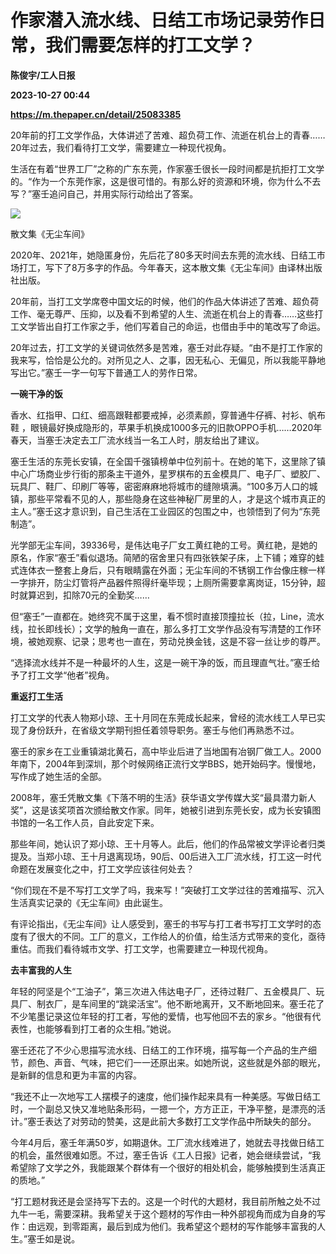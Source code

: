 # 作家潜入流水线、日结工市场记录劳作日常，我们需要怎样的打工文学？
**陈俊宇/工人日报**

**2023-10-27 00:44**

**https://m.thepaper.cn/detail/25083385**

20年前的打工文学作品，大体讲述了苦难、超负荷工作、流逝在机台上的青春……20年过去，我们看待打工文学，需要建立一种现代视角。

生活在有着“世界工厂”之称的广东东莞，作家塞壬很长一段时间都是抗拒打工文学的。“作为一个东莞作家，这是很可惜的。有那么好的资源和环境，你为什么不去写？”塞壬追问自己，并用实际行动给出了答案。

![](https://imagecloud.thepaper.cn/thepaper/image/275/875/250.jpg)

散文集《无尘车间》

2020年、2021年，她隐匿身份，先后花了80多天时间去东莞的流水线、日结工市场打工，写下了8万多字的作品。今年春天，这本散文集《无尘车间》由译林出版社出版。

20年前，当打工文学席卷中国文坛的时候，他们的作品大体讲述了苦难、超负荷工作、毫无尊严、压抑，以及看不到希望的人生、流逝在机台上的青春……这些打工文学皆出自打工作家之手，他们写着自己的命运，也借由手中的笔改写了命运。

20年过去，打工文学的关键词依然多是苦难，塞壬对此存疑。“由不是打工作家的我来写，恰恰是公允的。对所见之人、之事，因无私心、无偏见，所以我能平静地写出它。”塞壬一字一句写下普通工人的劳作日常。

**一碗干净的饭**

香水、红指甲、口红、细高跟鞋都要戒掉，必须素颜，穿普通牛仔裤、衬衫、帆布鞋 ，眼镜最好换成隐形的，苹果手机换成1000多元的旧款OPPO手机……2020年春天，当塞壬决定去工厂流水线当一名工人时，朋友给出了建议。

塞壬生活的东莞长安镇，在全国千强镇榜单中位列前十。在她的笔下，这里除了镇中心广场商业步行街的那条主干道外，星罗棋布的五金模具厂、电子厂、塑胶厂、玩具厂、鞋厂、印刷厂等等，密密麻麻地将城市的缝隙填满。“100多万人口的城镇，那些平常看不见的人，那些隐身在这些神秘厂房里的人，才是这个城市真正的主人。”塞壬这才意识到，自己生活在工业园区的包围之中，也领悟到了何为“东莞制造”。

光学部无尘车间，39336号，是伟达电子厂女工黄红艳的工号。黄红艳，是她的原名，作家“塞壬”看似退场。简陋的宿舍里只有四张铁架子床，上下铺；难穿的蛙式连体衣一整套上身后，只有眼睛露在外面；无尘车间的不锈钢工作台像庄稼一样一字排开，防尘灯管将产品器件照得纤毫毕现；上厕所需要拿离岗证，15分钟，超时就算迟到，扣除70元的全勤奖……

但“塞壬”一直都在。她终究不属于这里，看不惯时直接顶撞拉长（拉，Line，流水线，拉长即线长）；文学的触角一直在，那么多打工文学作品没有写清楚的工作环境，被她观察、记录；思考也一直在，劳动兑换金钱，这是不容一丝让步的尊严。

“选择流水线并不是一种最坏的人生，这是一碗干净的饭，而且理直气壮。”塞壬给予了打工文学“他者”视角。

**重返打工生活**

打工文学的代表人物郑小琼、王十月同在东莞成长起来，曾经的流水线工人早已实现了身份跃升，在省级文学期刊担任着领导职务。塞壬与他们再熟悉不过。

塞壬的家乡在工业重镇湖北黄石，高中毕业后进了当地国有冶钢厂做工人。2000年南下，2004年到深圳，那个时候网络正流行文学BBS，她开始码字。慢慢地，写作成了她生活的全部。

2008年，塞壬凭散文集《下落不明的生活》获华语文学传媒大奖“最具潜力新人奖”，这是该奖项首次颁给散文作家。同年，她被引进到东莞长安，成为长安镇图书馆的一名工作人员，自此安定下来。

那些年间，她认识了郑小琼、王十月等人。此后，他们的作品常被文学评论者归类提及。当郑小琼、王十月退离现场，90后、00后进入工厂流水线，打工这一时代命题在发展变化之中，打工文学应该往何处去？

“你们现在不是不写打工文学了吗，我来写！”突破打工文学过往的苦难描写、沉入生活真实记录的《无尘车间》由此诞生。

有评论指出，《无尘车间》让人感受到，塞壬的书写与打工者书写打工文学时的态度有了很大的不同。工厂的意义，工作给人的价值，给生活方式带来的变化，亟待重估。而我们看待城市文学、打工文学，也需要建立一种现代视角。

**去丰富我的人生**

年轻的阿坚是个“工油子”，第三次进入伟达电子厂，还待过鞋厂、五金模具厂、玩具厂、制衣厂，是车间里的“跳梁活宝”。他不断地离开，又不断地回来。塞壬花了不少笔墨记录这位年轻的打工者，写他的爱情，也写他回不去的家乡。“他很有代表性，也能够看到打工者的众生相。”她说。

塞壬还花了不少心思描写流水线、日结工的工作环境，描写每一个产品的生产细节，颜色、声音、气味，把它们一一还原出来。如她所说，这些就是外部的眼光，是新鲜的信息和更为丰富的内容。

“我还不止一次地写工人摆模子的速度，他们操作起来具有一种美感。写做日结工时，一个副总又快又准地贴条形码，一摁一个，方方正正，干净平整，是漂亮的活计。”塞壬表达了对劳动的赞美，这是此前大多数打工文学作品中所缺失的部分。

今年4月后，塞壬年满50岁，如期退休。工厂流水线难进了，她就去寻找做日结工的机会，虽然很难如愿。不过，塞壬告诉《工人日报》记者，她会继续尝试，“我希望除了文学之外，我能跟某个群体有一个很好的相处机会，能够触摸到生活真正的质地。”

“打工题材我还是会坚持写下去的。这是一个时代的大题材，我目前所触之处不过九牛一毛，需要深耕。我希望关于这个题材的写作由一种外部视角而成为自身的写作：由远观，到零距离，最后到成为他们。我希望这个题材的写作能够丰富我的人生。”塞壬如是说。